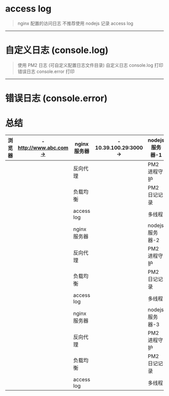 # access log
> nginx 配置的访问日志
> 不推荐使用 nodejs 记录 access log
-----------------------------------
# 自定义日志 (console.log)
> 使用 PM2 日志 (可自定义配置日志文件目录)
> 自定义日志 console.log 打印
> 错误日志 console.error 打印
------------------------------------
# 错误日志 (console.error)

# 总结

| 浏览器 | - http://www.abc.com-> | nginx 服务器 | - 10.39.100.29:3000 -> | nodejs 服务器-1 |
|-------|------------------------|-------------|------------------------| ------------ |
|       |                        | 反向代理      |                        | PM2 进程守护  |
|       |                        | 负载均衡      |                        | PM2 日记记录  |
|       |                        | access log   |                        | 多线程       |
|       |                        | nginx 服务器  |                        | nodejs 服务器-2 |
|       |                        | 反向代理      |                        | PM2 进程守护  |
|       |                        | 负载均衡      |                        | PM2 日记记录  |
|       |                        | access log   |                        | 多线程       |
|       |                        | nginx 服务器  |                        | nodejs 服务器-3|
|       |                        | 反向代理      |                        | PM2 进程守护  |
|       |                        | 负载均衡      |                        | PM2 日记记录  |
|       |                        | access log   |                        | 多线程       |